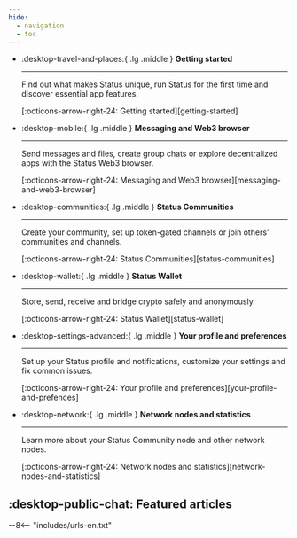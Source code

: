 ```yaml
---
hide:
  - navigation
  - toc
---
```


<div class="grid cards" markdown>

-   :desktop-travel-and-places:{ .lg .middle } **Getting started**

    ---

    Find out what makes Status unique, run Status for the first time and discover essential app features.

    [:octicons-arrow-right-24: Getting started][getting-started]

-   :desktop-mobile:{ .lg .middle } **Messaging and Web3 browser**

    ---

    Send messages and files, create group chats or explore decentralized apps with the Status Web3 browser.

    [:octicons-arrow-right-24: Messaging and Web3 browser][messaging-and-web3-browser]

-   :desktop-communities:{ .lg .middle } **Status Communities**

    ---

    Create your community, set up token-gated channels or join others' communities and channels.

    [:octicons-arrow-right-24: Status Communities][status-communities]

-   :desktop-wallet:{ .lg .middle } **Status Wallet**

    ---

    Store, send, receive and bridge crypto safely and anonymously.

    [:octicons-arrow-right-24: Status Wallet][status-wallet]

-   :desktop-settings-advanced:{ .lg .middle } **Your profile and preferences**

    ---

    Set up your Status profile and notifications, customize your settings and fix common issues.

    [:octicons-arrow-right-24: Your profile and preferences][your-profile-and-prefences]

-   :desktop-network:{ .lg .middle } **Network nodes and statistics**

    ---

    Learn more about your Status Community node and other network nodes.

    [:octicons-arrow-right-24: Network nodes and statistics][network-nodes-and-statistics]

</div>

## :desktop-public-chat: Featured articles

--8<-- "includes/urls-en.txt"
